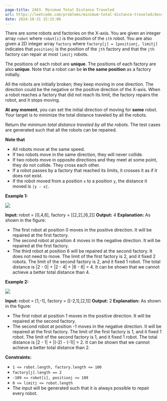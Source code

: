 ```yaml
---
page-title: 2463. Minimum Total Distance Traveled
url: https://leetcode.com/problems/minimum-total-distance-traveled/description/?envType=daily-question&envId=2024-10-31
date: 2024-10-31 15:15:00
---
```

There are some robots and factories on the X-axis. You are given an integer array `robot` where `robot[i]` is the position of the `ith` robot. You are also given a 2D integer array `factory` where `factory[j] = [positionj, limitj]` indicates that `positionj` is the position of the `jth` factory and that the `jth` factory can repair at most `limitj` robots.

The positions of each robot are **unique**. The positions of each factory are also **unique**. Note that a robot can be **in the same position** as a factory initially.

All the robots are initially broken; they keep moving in one direction. The direction could be the negative or the positive direction of the X-axis. When a robot reaches a factory that did not reach its limit, the factory repairs the robot, and it stops moving.

**At any moment**, you can set the initial direction of moving for **some** robot. Your target is to minimize the total distance traveled by all the robots.

Return *the minimum total distance traveled by all the robots*. The test cases are generated such that all the robots can be repaired.

**Note that**

-   All robots move at the same speed.
-   If two robots move in the same direction, they will never collide.
-   If two robots move in opposite directions and they meet at some point, they do not collide. They cross each other.
-   If a robot passes by a factory that reached its limits, it crosses it as if it does not exist.
-   If the robot moved from a position `x` to a position `y`, the distance it moved is `|y - x|`.

**Example 1:**

![](https://assets.leetcode.com/uploads/2022/09/15/example1.jpg)

**Input:** robot = \[0,4,6\], factory = \[\[2,2\],\[6,2\]\]
**Output:** 4
**Explanation:** As shown in the figure:
- The first robot at position 0 moves in the positive direction. It will be repaired at the first factory.
- The second robot at position 4 moves in the negative direction. It will be repaired at the first factory.
- The third robot at position 6 will be repaired at the second factory. It does not need to move.
The limit of the first factory is 2, and it fixed 2 robots.
The limit of the second factory is 2, and it fixed 1 robot.
The total distance is |2 - 0| + |2 - 4| + |6 - 6| = 4. It can be shown that we cannot achieve a better total distance than 4.

**Example 2:**

![](https://assets.leetcode.com/uploads/2022/09/15/example-2.jpg)

**Input:** robot = \[1,-1\], factory = \[\[-2,1\],\[2,1\]\]
**Output:** 2
**Explanation:** As shown in the figure:
- The first robot at position 1 moves in the positive direction. It will be repaired at the second factory.
- The second robot at position -1 moves in the negative direction. It will be repaired at the first factory.
The limit of the first factory is 1, and it fixed 1 robot.
The limit of the second factory is 1, and it fixed 1 robot.
The total distance is |2 - 1| + |(-2) - (-1)| = 2. It can be shown that we cannot achieve a better total distance than 2.

**Constraints:**

-   `1 <= robot.length, factory.length <= 100`
-   `factory[j].length == 2`
-   `-109 <= robot[i], positionj <= 109`
-   `0 <= limitj <= robot.length`
-   The input will be generated such that it is always possible to repair every robot.